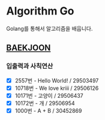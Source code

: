 # Algorithm Go
Golang를 통해서 알고리즘을 배웁니다.

## [BAEKJOON](https://www.acmicpc.net/)
### 입출력과 사칙연산
- [X] 2557번 - Hello World! / 29503497
- [X] 10718번 - We love kriii / 29506126
- [X] 10171번 - 고양이 / 29506437
- [X] 10172번 - 개 / 29506954
- [X] 1000번 - A + B / 30452869